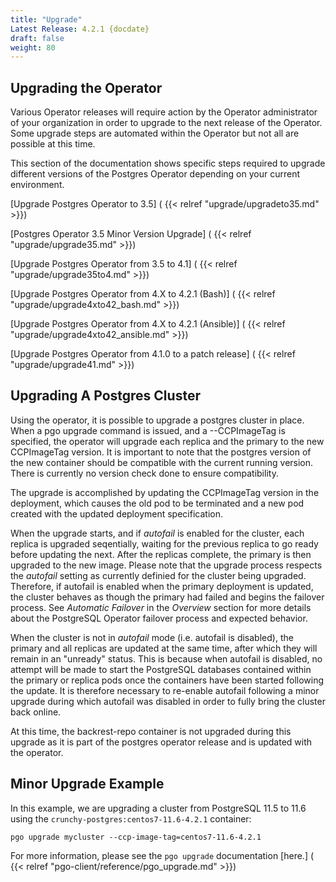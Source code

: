 ```yaml
---
title: "Upgrade"
Latest Release: 4.2.1 {docdate}
draft: false
weight: 80
---
```


## Upgrading the Operator
Various Operator releases will require action by the Operator administrator of your organization in order to upgrade to the next release of the Operator.  Some upgrade steps are automated within the Operator but not all are possible at this time.

This section of the documentation shows specific steps required to upgrade different versions of the Postgres Operator depending on your current environment.

[Upgrade Postgres Operator to 3.5] ( {{< relref "upgrade/upgradeto35.md" >}})

[Postgres Operator 3.5 Minor Version Upgrade] ( {{< relref "upgrade/upgrade35.md" >}})

[Upgrade Postgres Operator from 3.5 to 4.1] ( {{< relref "upgrade/upgrade35to4.md" >}})

[Upgrade Postgres Operator from 4.X to 4.2.1 (Bash)] ( {{< relref "upgrade/upgrade4xto42_bash.md" >}})

[Upgrade Postgres Operator from 4.X to 4.2.1 (Ansible)] ( {{< relref "upgrade/upgrade4xto42_ansible.md" >}})

[Upgrade Postgres Operator from 4.1.0 to a patch release] ( {{< relref "upgrade/upgrade41.md" >}})

## Upgrading A Postgres Cluster

Using the operator, it is possible to upgrade a postgres cluster in place.  When a pgo upgrade command is issued, and a --CCPImageTag is specified, the operator will upgrade each replica and the primary to the new CCPImageTag version. It is important to note that the postgres version of the new container should be compatible with the current running version. There is currently no version check done to ensure compatibility.

The upgrade is accomplished by updating the CCPImageTag version in the deployment, which causes the old pod to be terminated and a new pod created with the updated deployment specification.

When the upgrade starts, and if _autofail_ is enabled for the cluster, each replica is upgraded seqentially, waiting for the previous replica to go ready before updating the next. After the replicas complete, the primary is then upgraded to the new image. Please note that the upgrade process respects the _autofail_ setting as currently definied for the cluster being upgraded.  Therefore, if autofail is enabled when the primary deployment is updated, the cluster behaves as though the primary had failed and begins the failover process.  See _Automatic Failover_ in the _Overview_ section for more details about the PostgreSQL Operator failover process and expected behavior.

When the cluster is not in _autofail_ mode (i.e. autofail is disabled), the primary and all replicas are updated at the same time, after which they will remain in an "unready" status.  This is because when autofail is disabled, no attempt will be made to start the PostgreSQL databases contained within the primary or replica pods once the containers have been started following the update.  It is therefore necessary to re-enable autofail following a minor upgrade during which autofail was disabled in order to fully bring the cluster back online.

At this time, the backrest-repo container is not upgraded during this upgrade as it is part of the postgres operator release and is updated with the operator.

## Minor Upgrade Example

In this example, we are upgrading a cluster from PostgreSQL 11.5 to 11.6 using the `crunchy-postgres:centos7-11.6-4.2.1` container:

`pgo upgrade mycluster --ccp-image-tag=centos7-11.6-4.2.1`

For more information, please see the `pgo upgrade` documentation [here.] ( {{< relref "pgo-client/reference/pgo_upgrade.md" >}})
